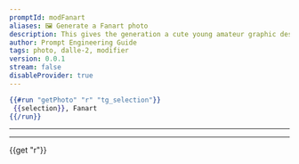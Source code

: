 ```yaml
---
promptId: modFanart
aliases: 🖼️ Generate a Fanart photo
description: This gives the generation a cute young amateur graphic design feel, adding hearts to the image and so on.
author: Prompt Engineering Guide
tags: photo, dalle-2, modifier
version: 0.0.1
stream: false
disableProvider: true
---
```

```handlebars
{{#run "getPhoto" "r" "tg_selection"}}
 {{selection}}, Fanart
{{/run}}
```
***
***
{{get "r"}}
